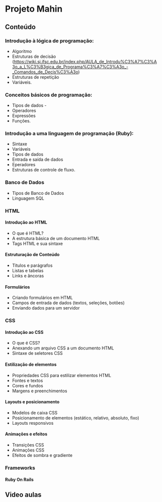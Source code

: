 # Projeto Mahin

## Conteúdo

### Introdução à lógica de programação: 
- Algoritmo 
- Estruturas de decisão (https://wiki.sj.ifsc.edu.br/index.php/AULA_de_Introdu%C3%A7%C3%A3o_a_L%C3%B3gica_de_Programa%C3%A7%C3%A3o_-_Comandos_de_Decis%C3%A3o)
- Estruturas de repetição 
- Variáveis.

### Conceitos básicos de programação: 
- Tipos de dados -
- Operadores
- Expressões 
- Funções.

### Introdução a uma linguagem de programação (Ruby): 
- Sintaxe
- Variáveis
- Tipos de dados
- Entrada e saída de dados
- Eperadores 
- Estruturas de controle de fluxo.

### Banco de Dados
- Tipos de Banco de Dados
- Linguagem SQL


### HTML

#### Introdução ao HTML
- O que é HTML?
- A estrutura básica de um documento HTML
- Tags HTML e sua sintaxe

#### Estruturação de Conteúdo
- Títulos e parágrafos
- Listas e tabelas
- Links e âncoras

#### Formulários
- Criando formulários em HTML
- Campos de entrada de dados (textos, seleções, botões)
- Enviando dados para um servidor

### CSS

#### Introdução ao CSS
- O que é CSS?
- Anexando um arquivo CSS a um documento HTML
- Sintaxe de seletores CSS

#### Estilização de elementos
- Propriedades CSS para estilizar elementos HTML
- Fontes e textos
- Cores e fundos
- Margens e preenchimentos

#### Layouts e posicionamento
- Modelos de caixa CSS
- Posicionamento de elementos (estático, relativo, absoluto, fixo)
- Layouts responsivos

#### Animações e efeitos
- Transições CSS
- Animações CSS
- Efeitos de sombra e gradiente





### Frameworks

#### Ruby On Rails



## Video aulas




